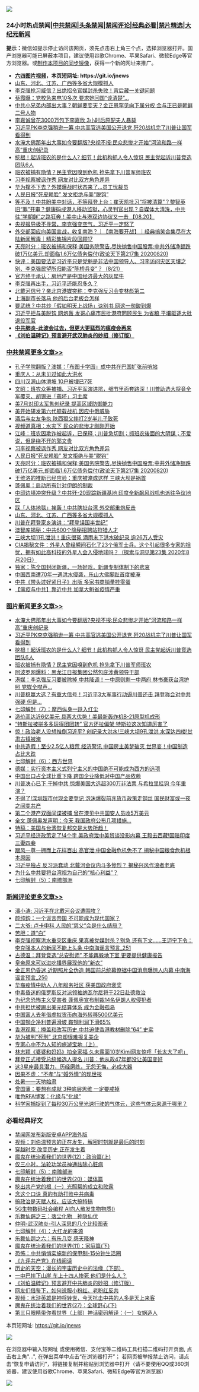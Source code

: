 ![](https://raw.githubusercontent.com/fqnews/bnews/master/64photo/fqnews-qr.jpg)

<div id="tt">
<h3>24小时热点禁闻|<a href="#%E4%B8%AD%E5%85%B1%E7%A6%81%E9%97%BB%E6%9B%B4%E5%A4%9A%E6%96%87%E7%AB%A0">中共禁闻</a>|<a href="#%E5%9B%BE%E7%89%87%E6%96%B0%E9%97%BB%E6%9B%B4%E5%A4%9A%E6%96%87%E7%AB%A0">头条禁闻</a>|<a href="#%E6%96%B0%E9%97%BB%E8%AF%84%E8%AE%BA%E6%9B%B4%E5%A4%9A%E6%96%87%E7%AB%A0">禁闻评论|<a href="#%E5%BF%85%E7%9C%8B%E7%BB%8F%E5%85%B8%E5%A5%BD%E6%96%87">经典必看|<a href="/video.md#%E7%A6%81%E7%89%87%E7%B2%BE%E9%80%89">禁片精选</a>|<a href="https://github.com/fqnews/djy/blob/master/gb/nf1351518.md#1">大纪元新闻</a></h3>
<div><b>提示：</b>微信如提示停止访问该网页，须先点击右上角三个点，选择浏览器打开。国产浏览器可能已屏蔽本项目，建议使用谷歌Chrome、苹果Safari、微软Edge等官方浏览器。或<a href="https://github.com/fqnews/bnews/blob/master/%E5%88%B6%E4%BD%9Cgit%E7%A6%81%E9%97%BB%E9%95%9C%E5%83%8F.md">制作本项目的同步镜像</a>，获得一个新的网址来推广。</div>
<ul>
<li><b><a href="http://d1.bdrive.tk/64.mp4" target="_blank">六四图片视频</a>，本页短网址: https://git.io/jnews</b></li>
<li><a href="/cbnews/20200821/1383395.md">山东、河北、江苏、广西等多省大规模抓人</a></li>
<li><a href="/cnnews/20200821/1383443.md">李克强抢习威信？出绝招令官媒封杀失败！背后藏一关键问题</a></li>
<li><a href="/cnnews/20200821/1383403.md">蔡霞曝：党校急来电10多次 要求她回国“谈清楚”…</a></li>
<li><a href="/comments/20200821/1383490.md">中共小兄弟内部出大事？朝鲜要变天？金正恩罕见向下属分权 金与正已是朝鲜二号人物</a></li>
<li><a href="/baitai/20200821/1383534.md">李嘉诚曾花3000万包下李嘉欣 3小时后原配夫人暴毙</a></li>
<li><a href="/topimagenews/20200821/1383595.md">习近平PK李克强稍逊一筹 中共高官逃美国公开退党 歼20战机完了川普让国军看得到</a></li>
<li><a href="/topimagenews/20200821/1383668.md">水淹大佛那年出大事如今要翻版?央视不报:民众悲惨才开始“河流和路一样高”重庆创纪录</a></li>
<li><a href="/topimagenews/20200821/1383581.md">挖根！起诉班农的是什么人? 细节！此机构抓人令人惊讶 民主党起诉川普竞选团队6人</a></li>
<li><a href="/topimagenews/20200821/1383491.md">班农被捕有隐情？民主党因嗅到危机 抢先拿下川普军师班农</a></li>
<li><a href="/cbnews/20200821/1383480.md">习李视察被讽作秀 网友对比双方角色差异</a></li>
<li><a href="/cnnews/20200821/1383513.md">华为撑不下去？外媒曝战时状态来了…员工忧裁员</a></li>
<li><a href="/cbnews/20200821/1383460.md">人民日报“死皮赖脸” 发文拒绝与美“脱钩”</a></li>
<li><a href="/bannedvideo/20200821/1383383.md">等不及！中共盼美中对话，不等拜登上台；崔天凯批习“将被清算”？黎智英旧“罪”开审？健康码成港人移动监狱，心灵判官出现？自媒体大清洗，中共往“学朝鲜”之路狂奔！美中止与港双边协议又一击 【08.20】</a></li>
<li><a href="/bannedvideo/20200821/1383705.md">央视报导极不寻常，李克强变空气，习近平一定怒了</a></li>
<li><a href="/bannedvideo/20200822/1383780.md">外交部回应向美国宣战，收复南海？｜【南海要开战】｜经典搞笑合集尽在大陆新闻解毒｜精彩集锦片段回顾17</a></li>
<li><a href="/cbnews/20200821/1383444.md">天亮时分：班农被捕和保释;美国务院警告,尽快抛售中国股票;中共外储净额跌破1万亿美元,却面临1.6万亿债务偿付(政论天下第217集 20200820)</a></li>
<li><a href="/bannedvideo/20200821/1383716.md">快评：美国要法定习近平只是党魁是非法中国领导人、习李访问灾区天壤之别、李克强民望所归能否“陈桥兵变”？（8/21）</a></li>
<li><a href="/cnnews/20200821/1383387.md">官方终于承认：房地产是中国经济最大的灰犀牛</a></li>
<li><a href="/bannedvideo/20200821/1383446.md">李克强再出手，习近平还能忍多久？</a></li>
<li><a href="/comments/20200821/1383427.md">北戴河信号？亲北京港媒突称：李克强反习会变林彪第二</a></li>
<li><a href="/ssgc/20200821/1383558.md">上海副市长落马 他的后台老板会怎样</a></li>
<li><a href="/cnnews/20200821/1383532.md">要武统？中共炒「假如明天上战场」诀别书 网这一句酸到爆</a></li>
<li><a href="/cnnews/20200821/1383682.md">习近平拒与美脱钩 网炮轰 发哥心痛市民批港府罔顾民生 为省粮 平壤驱逐大批退役军官</a></li>
<li><b><a href="/comments/20200211/1275071.md" target="_blank">中共肺炎-此波会过去，但更大更猛烈的瘟疫会再来</a></b></li>
<li><b><a href="/comments/20200207/1272816.md" target="_blank">《刘伯温碑记》预言避开武汉肺炎的妙招（修订版）</a></b></li>
</ul>
</div>

<div class="catlist">
<h3><a href="/cbnews/" target="_blank">中共禁闻</a><span><a href="/cbnews/" target="_blank" rel="nofollow">更多文章>></a></span></h3>
<ul>
<li><a href="/cbnews/20200822/1383861.md" target="_blank">孔子学院翻版？澳媒：「布图卡学园」成中共在巴国扩张前哨站</a></li>
<li><a href="/cbnews/20200822/1383851.md" target="_blank">重庆人：从未见过如此大洪水</a></li>
<li><a href="/cbnews/20200822/1383850.md" target="_blank">四川汉源山体滑坡 10户被埋已7死</a></li>
<li><a href="/cbnews/20200822/1383844.md" target="_blank">文昭：班农众筹被捕、习近平军演进坑，细节里面套路深！川普助选大将竟全军覆灭、胡锡进「蔫坏」习主席</a></li>
<li><a href="/cbnews/20200822/1383796.md" target="_blank">美7月对印太军售创纪录 提高区域防御能力</a></li>
<li><a href="/cbnews/20200821/1383582.md" target="_blank">美开始研发第六代舰载战机 因应中俄威胁</a></li>
<li><a href="/cbnews/20200821/1383519.md" target="_blank">酒后与女友争执 陕西狠父摔打2岁半儿子致死</a></li>
<li><a href="/cbnews/20200821/1383492.md" target="_blank">视频道真相：水灾下 民众的悲惨才刚刚开始</a></li>
<li><a href="/cbnews/20200821/1383487.md" target="_blank">江峰：班农因欺诈被起诉，已保释；川普急切割；抓班农後面的大阴谋；不爱说，但是绕不开的郭文贵</a></li>
<li><a href="/cbnews/20200821/1383480.md" target="_blank">习李视察被讽作秀 网友对比双方角色差异</a></li>
<li><a href="/cbnews/20200821/1383460.md" target="_blank">人民日报“死皮赖脸” 发文拒绝与美“脱钩”</a></li>
<li><a href="/cbnews/20200821/1383444.md" target="_blank">天亮时分：班农被捕和保释;美国务院警告,尽快抛售中国股票;中共外储净额跌破1万亿美元,却面临1.6万亿债务偿付(政论天下第217集 20200820)</a></li>
<li><a href="/cbnews/20200821/1383436.md" target="_blank">王维洛的推断已经应验：重庆被淹成这样 三峡大坝是祸首</a></li>
<li><a href="/cbnews/20200821/1383428.md" target="_blank">蓬佩奥：启动所有针对伊朗的制裁</a></li>
<li><a href="/cbnews/20200821/1383415.md" target="_blank">中印边境冲突升级？中共歼-20现踪新疆基地 印度全新飙风战机也派往争议地区</a></li>
<li><a href="/cbnews/20200821/1383396.md" target="_blank">踩「人体地毯」挨轰！中共瞎扯台湾 外交部重炮反击</a></li>
<li><a href="/cbnews/20200821/1383395.md" target="_blank">山东、河北、江苏、广西等多省大规模抓人</a></li>
<li><a href="/cbnews/20200821/1383381.md" target="_blank">川普在拜登家乡演讲：“拜登误国半世纪”</a></li>
<li><a href="/cbnews/20200821/1383380.md" target="_blank">澳智库揭秘：中共600个隐秘招聘站狩猎人才</a></li>
<li><a href="/cbnews/20200821/1383379.md" target="_blank">三峡大坝11孔泄洪！重庆很冤 滴雨未下洪水破纪录 逾26万人受灾</a></li>
<li><a href="/cbnews/20200821/1383360.md" target="_blank">CIA揭秘文件：外星人曾经瞬间石化了23个俄军士兵。这个引起很多专家的担忧，拥有如此高科技的外星人会入侵地球吗？（探索与洞见第23集 2020年8月20日）</a></li>
<li><a href="/cbnews/20200821/1383349.md" target="_blank">独家：陈全国封闭新疆，一场好戏，新疆专制体制下的悲哀</a></li>
<li><a href="/cbnews/20200821/1383330.md" target="_blank">中国西南遭70年一遇洪水侵袭，乐山大佛脚趾首度被淹</a></li>
<li><a href="/cbnews/20200821/1383264.md" target="_blank">中共《带头过好紧日子》出版 多家书商销量挂零蛋</a></li>
<li><a href="/cbnews/20200820/1382960.md" target="_blank">【瘟疫与中共】靠近中共 加拿大魁省疫情严重</a></li>

</ul>
</div>
<div class="catlist">
<h3><a href="/topimagenews/" target="_blank">图片新闻</a><span><a href="/topimagenews/" target="_blank" rel="nofollow">更多文章>></a></span></h3>
<ul>
<li><a href="/topimagenews/20200821/1383668.md" target="_blank">水淹大佛那年出大事如今要翻版?央视不报:民众悲惨才开始“河流和路一样高”重庆创纪录</a></li>
<li><a href="/topimagenews/20200821/1383595.md" target="_blank">习近平PK李克强稍逊一筹 中共高官逃美国公开退党 歼20战机完了川普让国军看得到</a></li>
<li><a href="/topimagenews/20200821/1383581.md" target="_blank">挖根！起诉班农的是什么人? 细节！此机构抓人令人惊讶 民主党起诉川普竞选团队6人</a></li>
<li><a href="/topimagenews/20200821/1383491.md" target="_blank">班农被捕有隐情？民主党因嗅到危机 抢先拿下川普军师班农</a></li>
<li><a href="/topimagenews/20200821/1383271.md" target="_blank">阿波罗网爆料：黑龙江日报集团公然包庇涉黄领导干部</a></li>
<li><a href="/topimagenews/20200820/1383199.md" target="_blank">港媒：李克强反习要被除掉 中共降调！一中原则剩一中两府 林书豪获台湾护照 党媒全噤声…</a></li>
<li><a href="/topimagenews/20200820/1383194.md" target="_blank">川普稳赢大选？有重大信号！习近平3大军事行动逼川普还击 拜登称会对中共强硬 但是&#8230;</a></li>
<li><a href="/comments/20200820/1383036.md" target="_blank">七印解封（7）：摩西纵身一跃入红尘</a></li>
<li><a href="/topimagenews/20200820/1382927.md" target="_blank">造价高达近6亿美元 具两大优势！美最新轰炸机B-21原型机成形</a></li>
<li><a href="/topimagenews/20200820/1382904.md" target="_blank">“特斯拉被拼多多玩得团团转” 官方还拉偏架 特斯拉这次知道厉害了</a></li>
<li><a href="/topimagenews/20200819/1382697.md" target="_blank">惊！政治老人没想推倒习近平? 创纪录大洪水!三峡大坝9孔泄洪 水深达四楼!甘肃古镇被淹</a></li>
<li><a href="/topimagenews/20200819/1382597.md" target="_blank">中共造假！至少2.5亿人粮荒 经济警讯 中国房主美梦破灭 世界变！中国制造占比大跌</a></li>
<li><a href="/comments/20200819/1382591.md" target="_blank">七印解封（6）：西方世界</a></li>
<li><a href="/topimagenews/20200819/1382405.md" target="_blank">德媒：实行资本主义式列宁主义的中国绝不可能成为西方的选项</a></li>
<li><a href="/topimagenews/20200819/1382271.md" target="_blank">中国出口占全球比重下降 跨国企业降低对中国产品依赖</a></li>
<li><a href="/topimagenews/20200818/1382205.md" target="_blank">川普决心已下 干掉中共 惊爆美国大选超300万非法票 与希拉里挂钩 今年重演？</a></li>
<li><a href="/topimagenews/20200818/1382108.md" target="_blank">不得了!深圳超市付现金要登记 泡沫爆裂前兆货币政策走钢丝 国民财富或一夜之间变共产</a></li>
<li><a href="/topimagenews/20200818/1381909.md" target="_blank">第二个港产双面间谍被捕 曾在港见中共国安人员收5万美元</a></li>
<li><a href="/topimagenews/20200818/1381813.md" target="_blank">全文 蓬佩奥发声明：今天 我国政府公布几项措施…</a></li>
<li><a href="/comments/20200818/1381765.md" target="_blank">特稿：美国与台湾恢复邦交是大势所趋！</a></li>
<li><a href="/topimagenews/20200817/1381657.md" target="_blank">习近平经济政策定了!4个字 美政府泄中美贸谈没影内幕 王毅去西藏!因赔印度三妻四妾</a></li>
<li><a href="/topimagenews/20200817/1381618.md" target="_blank">跟风一尊一拥而上花样百出 高官泄:中国金融危机免不了 揭秘中国粮食危机根本原因</a></li>
<li><a href="/topimagenews/20200817/1381596.md" target="_blank">习近平独占 反习派蠢动 北戴河会议内斗多惨烈？ 揭秘兴风作浪者老底</a></li>
<li><a href="/comments/20200817/1381382.md" target="_blank">为什么中共要将台湾视为自己的“核心利益”？</a></li>
<li><a href="/comments/20200817/1381339.md" target="_blank">七印解封（5）：南赡部洲</a></li>

</ul>
</div>
<div class="catlist">
<h3><a href="/comments/" target="_blank">新闻评论</a><span><a href="/comments/" target="_blank" rel="nofollow">更多文章>></a></span></h3>
<ul>
<li><a href="/comments/20200822/1383866.md" target="_blank">潘小涛: 习近平在北戴河会议遭围攻？</a></li>
<li><a href="/comments/20200822/1383854.md" target="_blank">颜纯鈎：一个谎言帝国 不可能成为现代国家？</a></li>
<li><a href="/comments/20200822/1383853.md" target="_blank">二大爷: 卢卡申科 人民的“慈父”会是什么结局？</a></li>
<li><a href="/comments/20200822/1383852.md" target="_blank">苦胆：道“白”</a></li>
<li><a href="/comments/20200822/1383847.md" target="_blank">李克强视察洪水重灾区重庆 果真被党媒封杀？别急 还有下文……王沪宁下令：李克强本人的新闻不能上头条 中南海谣言预言_251</a></li>
<li><a href="/comments/20200822/1383846.md" target="_blank">古德温：拜登竞选“总安慰师” 不能再躲地下室 更要提供健康报告</a></li>
<li><a href="/comments/20200822/1383845.md" target="_blank">皇帝原来可以进吃播界展现他的“新衣”</a></li>
<li><a href="/comments/20200822/1383832.md" target="_blank">金正恩仍昏迷 近期照片全伪造 韩国前总统幕僚据中国消息曝惊人内幕 中南海谣言预言_250</a></li>
<li><a href="/comments/20200822/1383830.md" target="_blank">华裔疫情中助人 八年服务社区 获美国政府褒奖</a></li>
<li><a href="/comments/20200822/1383824.md" target="_blank">中毒昏迷的俄罗斯反对派领袖纳瓦尔尼将于22日赴德救治</a></li>
<li><a href="/comments/20200822/1383819.md" target="_blank">为纪念恐怖主义受害者 蓬佩奥宣布制裁14名伊朗人权侵犯者</a></li>
<li><a href="/comments/20200822/1383818.md" target="_blank">中共担忧被踢出美元结算体系 成为金融孤岛</a></li>
<li><a href="/comments/20200822/1383817.md" target="_blank">中国富人去年借虚拟货币向海外转移500亿美元</a></li>
<li><a href="/comments/20200822/1383816.md" target="_blank">中国钢企净利普遍滑坡 鞍钢利润下滑65%</a></li>
<li><a href="/comments/20200822/1383801.md" target="_blank">香港观察：掩盖和改写历史 中共迫使香港教材删除“64” 史实</a></li>
<li><a href="/comments/20200822/1383791.md" target="_blank">华为被判“死刑” 北京却很难报复美企</a></li>
<li><a href="/comments/20200822/1383790.md" target="_blank">专家心中不为人知的旅游宝地（上）</a></li>
<li><a href="/comments/20200822/1383761.md" target="_blank">林志颖《婆婆和妈妈》拍全家福 久未露面10岁Kimi网友惊呼「长太大了吧」</a></li>
<li><a href="/comments/20200822/1383756.md" target="_blank">拜登正式接受总统候选人提名 川普：他从政47年都没让美国变好</a></li>
<li><a href="/comments/20200822/1383755.md" target="_blank">这3星座最具潜力，历经磨练，无怨无悔，必成大器</a></li>
<li><a href="/comments/20200822/1383754.md" target="_blank">因果不虚：“不孝”与“婚外情”的现世报</a></li>
<li><a href="/comments/20200822/1383753.md" target="_blank">处暑——天地始肃</a></li>
<li><a href="/comments/20200822/1383750.md" target="_blank">曾国藩：要想有成就 3种底层思维 一定要戒掉</a></li>
<li><a href="/comments/20200822/1383747.md" target="_blank">唯色RFA博客：化缘与“化缘”</a></li>
<li><a href="/comments/20200822/1383739.md" target="_blank">科学家捕捉到了每秒30万公里光速行驶的气体云，这些气体云来源于哪里？</a></li>

</ul>
</div>

<div class="catlist">
<h3>必看经典好文</h3>
<ul>
<li><a href="/comments/20200627/783266.md" target="_blank">禁闻网发布新版安卓APP海外版</a></li>
<li><a href="/comments/20200628/1351782.md" target="_blank">视频：刘伯温预言的正在发生，解密时刻就是最后的时刻</a></li>
<li><a href="/comments/20200626/1259925.md" target="_blank">穿越时空 改变历史 正在发生着</a></li>
<li><a href="/topimagenews/20180601/951286.md" target="_blank">魔鬼在统治着我们的世界(12)：政治篇(上)</a></li>
<li><a href="/health/20170626/780270.md" target="_blank">仅三小时，法轮功学员神通祛除心脏病</a></li>
<li><a href="/comments/20200817/1381339.md" target="_blank">七印解封（5）：南赡部洲</a></li>
<li><a href="/comments/20180725/976787.md" target="_blank">魔鬼在统治着我们的世界(20)：媒体篇</a></li>
<li><a href="/comments/20200629/1352460.md" target="_blank">挖出共产党的根（一）光照帮的成立和败露</a></li>
<li><a href="/comments/20200707/1357090.md" target="_blank">念这个口诀 真的有助打败中共病毒</a></li>
<li><a href="/comments/20200814/1379994.md" target="_blank">搞政治是天赋人权，应该大搞特搞</a></li>
<li><a href="/topimagenews/20200527/1335347.md" target="_blank">5G生物数码社会编程 AI向人散发生物物质()</a></li>
<li><a href="/tculture/20190101/1056889.md" target="_blank">乐舞仙踪之三：落尘化物　神隐仙伏</a></li>
<li><a href="/comments/20200620/1347687.md" target="_blank">仲明-武汉肺炎-引人深思的几个比较图表</a></li>
<li><a href="/comments/20200816/1381060.md" target="_blank">七印解封（4）：大红龙的来源</a></li>
<li><a href="/tculture/20190101/792146.md" target="_blank">乐舞仙踪之六：有乐几变 感天降神</a></li>
<li><a href="/topimagenews/20180530/950691.md" target="_blank">魔鬼在统治着我们的世界(11)：家庭篇(下)</a></li>
<li><a href="/baitai/20200711/1359005.md" target="_blank">恐怖：中共悄悄实施新的保甲制-15分钟生活圈</a></li>
<li><a href="/bookonline/20131116/201057.md" target="_blank">《九评共产党》在线阅读</a></li>
<li><a href="/tculture/20121025/73066.md" target="_blank">历史的天空：漫长的宇宙历史中的法缘（下部）</a></li>
<li><a href="/cbnews/20200611/1343057.md" target="_blank">一中巴摔下山崖 车上十四人惨死 他们是什么人？</a></li>
<li><a href="/comments/20200207/1272816.md" target="_blank">《刘伯温碑记》预言避开中共肺炎的妙招（修订版）</a></li>
<li><a href="/comments/20200712/1359630.md" target="_blank">网友们借鉴下，如何说服小粉红、老粉红反共</a></li>
<li><a href="/comments/20200623/1273653.md" target="_blank">视频：水浒英雄是神将转世，今天抗击中共的人多是天上来客</a></li>
<li><a href="/comments/20181224/1052333.md" target="_blank">魔鬼在统治着我们的世界(27)：全球野心(下)</a></li>
<li><a href="/comments/20200426/1319648.md" target="_blank">第三只眼睛带你看世界（上部）神话密码解译：（一）女娲造人</a></li>

</ul>
</div>

本页短网址: https://git.io/jnews

![](https://raw.githubusercontent.com/fqnews/bnews/master/64photo/fqnews-qr.jpg)

在浏览器中输入短网址 或使用微信、支付宝等二维码工具扫描二维码打开页面, 点击右上角"...", 在弹出菜单中点击“在浏览器打开”； 若网页被举报禁止访问，请点击“恢复申请访问”，将链接复制并粘贴到浏览器中打开（请不要使用QQ或360浏览器，建议使用谷歌Chrome、苹果Safari、微软Edge等官方浏览器）

![](https://raw.githubusercontent.com/fqnews/bnews/master/64photo/wx.jpg)